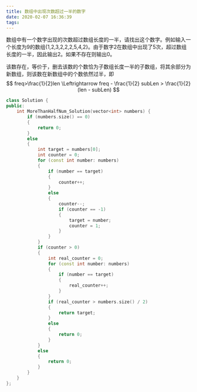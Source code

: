 ```yaml
---
title: 数组中出现次数超过一半的数字
date: 2020-02-07 16:36:39
tags:
---
```


数组中有一个数字出现的次数超过数组长度的一半，请找出这个数字。例如输入一个长度为9的数组{1,2,3,2,2,2,5,4,2}。由于数字2在数组中出现了5次，超过数组长度的一半，因此输出2。如果不存在则输出0。

该数存在，等价于，删去该数的个数恰为子数组长度一半的子数组，将其余部分为新数组，则该数在新数组中的个数依然过半，即
$$
freq>\frac{1}{2}len
\Leftrightarrow
freq - \frac{1}{2} subLen > \frac{1}{2}(len - subLen)
$$

```cpp
class Solution {
public:
    int MoreThanHalfNum_Solution(vector<int> numbers) {
        if (numbers.size() == 0)
        {
            return 0;
        }
        else
        {
            int target = numbers[0];
            int counter = 0;
            for (const int number: numbers)
            {
                if (number == target)
                {
                    counter++;
                }
                else
                {
                    counter--;
                    if (counter == -1)
                    {
                        target = number;
                        counter = 1;
                    }
                }
            }
            if (counter > 0)
            {
                int real_counter = 0;
                for (const int number: numbers)
                {
                    if (number == target)
                    {
                        real_counter++;
                    }
                }
                if (real_counter > numbers.size() / 2)
                {
                    return target;
                }
                else
                {
                    return 0;
                }
            }
            else
            {
                return 0;
            }
        }
    }
};
```
